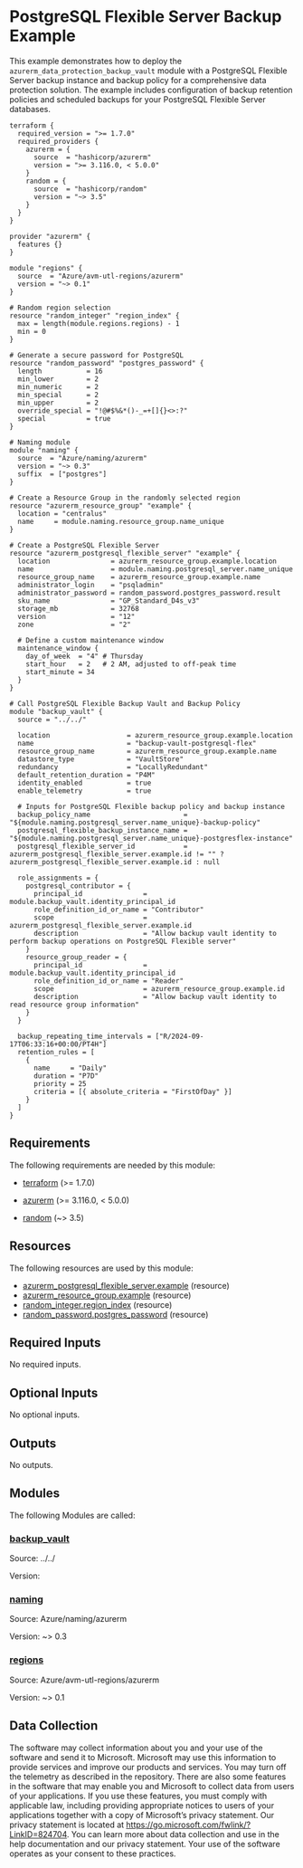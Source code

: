 <!-- BEGIN_TF_DOCS -->
# PostgreSQL Flexible Server Backup Example

This example demonstrates how to deploy the `azurerm_data_protection_backup_vault` module with a PostgreSQL Flexible Server backup instance and backup policy for a comprehensive data protection solution. The example includes configuration of backup retention policies and scheduled backups for your PostgreSQL Flexible Server databases.

```hcl
terraform {
  required_version = ">= 1.7.0"
  required_providers {
    azurerm = {
      source  = "hashicorp/azurerm"
      version = ">= 3.116.0, < 5.0.0"
    }
    random = {
      source  = "hashicorp/random"
      version = "~> 3.5"
    }
  }
}

provider "azurerm" {
  features {}
}

module "regions" {
  source  = "Azure/avm-utl-regions/azurerm"
  version = "~> 0.1"
}

# Random region selection
resource "random_integer" "region_index" {
  max = length(module.regions.regions) - 1
  min = 0
}

# Generate a secure password for PostgreSQL
resource "random_password" "postgres_password" {
  length           = 16
  min_lower        = 2
  min_numeric      = 2
  min_special      = 2
  min_upper        = 2
  override_special = "!@#$%&*()-_=+[]{}<>:?"
  special          = true
}

# Naming module
module "naming" {
  source  = "Azure/naming/azurerm"
  version = "~> 0.3"
  suffix  = ["postgres"]
}

# Create a Resource Group in the randomly selected region
resource "azurerm_resource_group" "example" {
  location = "centralus"
  name     = module.naming.resource_group.name_unique
}

# Create a PostgreSQL Flexible Server
resource "azurerm_postgresql_flexible_server" "example" {
  location               = azurerm_resource_group.example.location
  name                   = module.naming.postgresql_server.name_unique
  resource_group_name    = azurerm_resource_group.example.name
  administrator_login    = "psqladmin"
  administrator_password = random_password.postgres_password.result
  sku_name               = "GP_Standard_D4s_v3"
  storage_mb             = 32768
  version                = "12"
  zone                   = "2"

  # Define a custom maintenance window
  maintenance_window {
    day_of_week  = "4" # Thursday
    start_hour   = 2   # 2 AM, adjusted to off-peak time
    start_minute = 34
  }
}

# Call PostgreSQL Flexible Backup Vault and Backup Policy
module "backup_vault" {
  source = "../../"

  location                   = azurerm_resource_group.example.location
  name                       = "backup-vault-postgresql-flex"
  resource_group_name        = azurerm_resource_group.example.name
  datastore_type             = "VaultStore"
  redundancy                 = "LocallyRedundant"
  default_retention_duration = "P4M"
  identity_enabled           = true
  enable_telemetry           = true

  # Inputs for PostgreSQL Flexible backup policy and backup instance
  backup_policy_name                       = "${module.naming.postgresql_server.name_unique}-backup-policy"
  postgresql_flexible_backup_instance_name = "${module.naming.postgresql_server.name_unique}-postgresflex-instance"
  postgresql_flexible_server_id            = azurerm_postgresql_flexible_server.example.id != "" ? azurerm_postgresql_flexible_server.example.id : null

  role_assignments = {
    postgresql_contributor = {
      principal_id               = module.backup_vault.identity_principal_id
      role_definition_id_or_name = "Contributor"
      scope                      = azurerm_postgresql_flexible_server.example.id
      description                = "Allow backup vault identity to perform backup operations on PostgreSQL Flexible server"
    }
    resource_group_reader = {
      principal_id               = module.backup_vault.identity_principal_id
      role_definition_id_or_name = "Reader"
      scope                      = azurerm_resource_group.example.id
      description                = "Allow backup vault identity to read resource group information"
    }
  }

  backup_repeating_time_intervals = ["R/2024-09-17T06:33:16+00:00/PT4H"]
  retention_rules = [
    {
      name     = "Daily"
      duration = "P7D"
      priority = 25
      criteria = [{ absolute_criteria = "FirstOfDay" }]
    }
  ]
}
```

<!-- markdownlint-disable MD033 -->
## Requirements

The following requirements are needed by this module:

- <a name="requirement_terraform"></a> [terraform](#requirement\_terraform) (>= 1.7.0)

- <a name="requirement_azurerm"></a> [azurerm](#requirement\_azurerm) (>= 3.116.0, < 5.0.0)

- <a name="requirement_random"></a> [random](#requirement\_random) (~> 3.5)

## Resources

The following resources are used by this module:

- [azurerm_postgresql_flexible_server.example](https://registry.terraform.io/providers/hashicorp/azurerm/latest/docs/resources/postgresql_flexible_server) (resource)
- [azurerm_resource_group.example](https://registry.terraform.io/providers/hashicorp/azurerm/latest/docs/resources/resource_group) (resource)
- [random_integer.region_index](https://registry.terraform.io/providers/hashicorp/random/latest/docs/resources/integer) (resource)
- [random_password.postgres_password](https://registry.terraform.io/providers/hashicorp/random/latest/docs/resources/password) (resource)

<!-- markdownlint-disable MD013 -->
## Required Inputs

No required inputs.

## Optional Inputs

No optional inputs.

## Outputs

No outputs.

## Modules

The following Modules are called:

### <a name="module_backup_vault"></a> [backup\_vault](#module\_backup\_vault)

Source: ../../

Version:

### <a name="module_naming"></a> [naming](#module\_naming)

Source: Azure/naming/azurerm

Version: ~> 0.3

### <a name="module_regions"></a> [regions](#module\_regions)

Source: Azure/avm-utl-regions/azurerm

Version: ~> 0.1

<!-- markdownlint-disable-next-line MD041 -->
## Data Collection

The software may collect information about you and your use of the software and send it to Microsoft. Microsoft may use this information to provide services and improve our products and services. You may turn off the telemetry as described in the repository. There are also some features in the software that may enable you and Microsoft to collect data from users of your applications. If you use these features, you must comply with applicable law, including providing appropriate notices to users of your applications together with a copy of Microsoft’s privacy statement. Our privacy statement is located at <https://go.microsoft.com/fwlink/?LinkID=824704>. You can learn more about data collection and use in the help documentation and our privacy statement. Your use of the software operates as your consent to these practices.
<!-- END_TF_DOCS -->